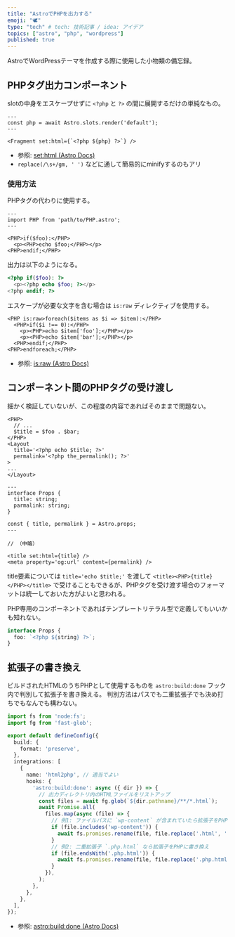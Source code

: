 ```yaml
---
title: "AstroでPHPを出力する"
emoji: "🕊"
type: "tech" # tech: 技術記事 / idea: アイデア
topics: ["astro", "php", "wordpress"]
published: true
---
```


AstroでWordPressテーマを作成する際に使用した小物類の備忘録。

## PHPタグ出力コンポーネント

slotの中身をエスケープせずに `<?php` と `?>` の間に展開するだけの単純なもの。

```tsx:PHP.astro
---
const php = await Astro.slots.render('default');
---

<Fragment set:html={`<?php ${php} ?>`} />
```

- 参照: [set:html (Astro Docs)](https://docs.astro.build/ja/reference/directives-reference/#sethtml)
- `replace(/\s+/gm, ' ')` などに通して簡易的にminifyするのもアリ

### 使用方法

PHPタグの代わりに使用する。

```tsx:index.astro
---
import PHP from 'path/to/PHP.astro';
---

<PHP>if($foo):</PHP>
  <p><PHP>echo $foo;</PHP></p>
<PHP>endif;</PHP>
```

出力は以下のようになる。

```php
<?php if($foo): ?>
  <p><?php echo $foo; ?></p>
<?php endif; ?>
```

エスケープが必要な文字を含む場合は `is:raw` ディレクティブを使用する。

```tsx:index.astro
<PHP is:raw>foreach($items as $i => $item):</PHP>
  <PHP>if($i !== 0):</PHP>
    <p><PHP>echo $item['foo'];</PHP></p>
    <p><PHP>echo $item['bar'];</PHP></p>
  <PHP>endif;</PHP>
<PHP>endforeach;</PHP>
```

- 参照: [is:raw (Astro Docs)](https://docs.astro.build/ja/reference/directives-reference/#israw)

## コンポーネント間のPHPタグの受け渡し

細かく検証していないが、この程度の内容であればそのままで問題ない。

```tsx:index.astro
<PHP>
  // ...
  $title = $foo . $bar;
</PHP>
<Layout
  title='<?php echo $title; ?>'
  permalink='<?php the_permalink(); ?>'
>
...
</Layout>
```

```tsx:Layout.astro
---
interface Props {
  title: string;
  parmalink: string;
}

const { title, permalink } = Astro.props;
---

// （中略）

<title set:html={title} />
<meta property='og:url' content={permalink} />
```

title要素については `title='echo $title;'` を渡して `<title><PHP>{title}</PHP></title>` で受けることもできるが、PHPタグを受け渡す場合のフォーマットは統一しておいた方がよいと思われる。

PHP専用のコンポーネントであればテンプレートリテラル型で定義してもいいかも知れない。

```typescript
interface Props {
  foo: `<?php ${string} ?>`;
} 
```

## 拡張子の書き換え

ビルドされたHTMLのうちPHPとして使用するものを `astro:build:done` フック内で判別して拡張子を書き換える。
判別方法はパスでも二重拡張子でも決め打ちでもなんでも構わない。

```ts:astro.config.ts
import fs from 'node:fs';
import fg from 'fast-glob';

export default defineConfig({
  build: {
    format: 'preserve',
  },
  integrations: [
    {
      name: 'html2php', // 適当でよい
      hooks: {
        'astro:build:done': async ({ dir }) => {
          // 出力ディレクトリ内のHTMLファイルをリストアップ
          const files = await fg.glob(`${dir.pathname}/**/*.html`);
          await Promise.all(
            files.map(async (file) => {
              // 例1: ファイルパスに `wp-content` が含まれていたら拡張子をPHPに書き換え
              if (file.includes('wp-content')) {
                await fs.promises.rename(file, file.replace('.html', '.php'));
              }
              // 例2: 二重拡張子 `.php.html` なら拡張子をPHPに書き換え
              if (file.endsWith('.php.html')) {
                await fs.promises.rename(file, file.replace('.php.html', '.php'));
              }
            }),
          );
        },
      },
    },
  ],
});
```

- 参照: [astro:build:done (Astro Docs)](https://docs.astro.build/en/reference/integrations-reference/#astrobuilddone)
